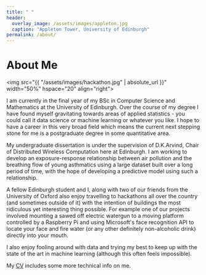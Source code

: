 ```yaml
---
title: " "
header:
  overlay_image: /assets/images/appleton.jpg
  caption: "Appleton Tower, University of Edinburgh"
permalink: /about/
---
```


# About Me

<img src="{{ "/assets/images/hackathon.jpg" | absolute_url }}"
width="50%" hspace="20" align="right">
  
I am currently in the final year of my BSc in Computer Science and Mathematics at the University of Edinburgh. Over the course of my degree I have found myself gravitating towards areas of applied statistics - you could call it data science or machine learning or whatever you like. I hope to have a career in this very broad field which means the current next stepping stone for me is a postgraduate degree in some quantitative area.

My undergraduate dissertation is under the supervision of D.K.Arvind, Chair of Distributed Wireless Computation here at Edinburgh. I am working to develop an exposure-response relationship between air pollution and the breathing flow of young asthmatics using a large dataset built over a long period of time, with the hope of developing a predictive model using such a relationship.

A fellow Edinburgh student and I, along with two of our friends from the University of Oxford also enjoy travelling to hackathons all over the country (and sometimes outside of it) with the intention of buildings the most ridiculous yet interesting thing possible. For example one of our projects involved mounting a sawed off electric watergun to a moving platform controlled by a Raspberry Pi and using Microsoft's face recognition API to locate your face and fire water (or any other definitely non-alcoholic drink) directly into your mouth.

I also enjoy fooling around with data and trying my best to keep up with the state of the art in machine learning (although this often feels impossible).

My [CV][1] includes some more technical info on me.


[1]: /assets/docs/CV.pdf
